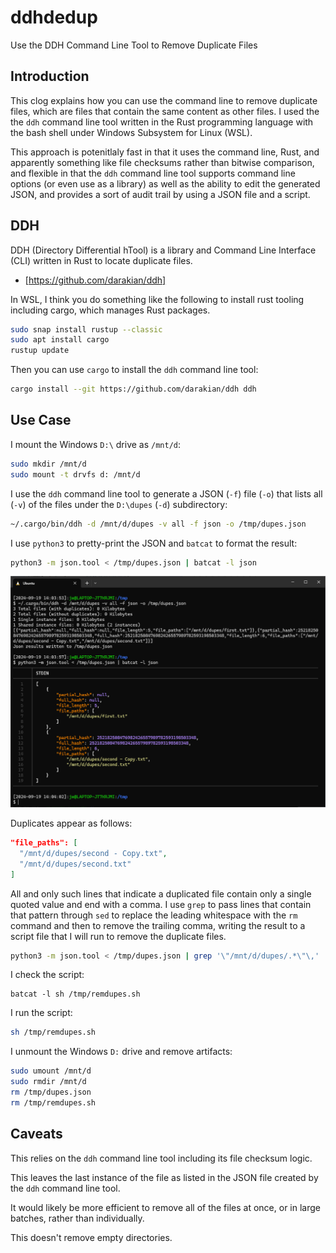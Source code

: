 # ddhdedup
Use the DDH Command Line Tool to Remove Duplicate Files

## Introduction

This clog explains how you can use the command line to remove duplicate files, which are files that contain the same content as other files. I used the the `ddh` command line tool written in the Rust programming language with the bash shell under Windows Subsystem for Linux (WSL). 

This approach is potenitlaly fast in that it uses the command line, Rust, and apparently something like file checksums rather than bitwise comparison, and flexible in that the `ddh` command line tool supports command line options (or even use as a library) as well as the ability to edit the generated JSON, and provides a sort of audit trail by using a JSON file and a script.

## DDH

DDH (Directory Differential hTool) is a library and Command Line Interface (CLI) written in Rust to locate duplicate files.

- [https://github.com/darakian/ddh]

In WSL, I think you do something like the following to install rust tooling including cargo, which manages Rust packages.

```sh
sudo snap install rustup --classic
sudo apt install cargo
rustup update
```

Then you can use `cargo` to install the `ddh` command line tool:

```sh
cargo install --git https://github.com/darakian/ddh ddh
```

## Use Case

I mount the Windows `D:\` drive as `/mnt/d`:

```sh
sudo mkdir /mnt/d
sudo mount -t drvfs d: /mnt/d
```

I use the `ddh` command line tool to generate a JSON (`-f`) file (`-o`) that lists all (`-v`) of the files under the `D:\dupes` (`-d`) subdirectory:

```sh
~/.cargo/bin/ddh -d /mnt/d/dupes -v all -f json -o /tmp/dupes.json
```

I use `python3` to pretty-print the JSON and `batcat` to format the result:

```sh 
python3 -m json.tool < /tmp/dupes.json | batcat -l json
```

![Screen Capture](dupes.png "Screen Capture")

Duplicates appear as follows:

```json
"file_paths": [
  "/mnt/d/dupes/second - Copy.txt",
  "/mnt/d/dupes/second.txt"
]
```

All and only such lines that indicate a duplicated file contain only a single quoted value and end with a comma. I use `grep` to pass lines that contain that pattern through `sed` to replace the leading whitespace with the `rm ` command and then to remove the trailing comma, writing the result to a script file that I will run to remove the duplicate files.

```sh
python3 -m json.tool < /tmp/dupes.json | grep '\"/mnt/d/dupes/.*\"\,' | sed -e 's/^\W*/rm "\//' | sed -e 's/,$//' > /tmp/remdupes.sh
```

I check the script:

```
batcat -l sh /tmp/remdupes.sh
```

I run the script:

```sh
sh /tmp/remdupes.sh
```

I unmount the Windows `D:` drive and remove artifacts:

```sh
sudo umount /mnt/d
sudo rmdir /mnt/d
rm /tmp/dupes.json
rm /tmp/remdupes.sh
```

## Caveats

This relies on the `ddh` command line tool including its file checksum logic.

This leaves the last instance of the file as listed in the JSON file created by the `ddh` command line tool.

It would likely be more efficient to remove all of the files at once, or in large batches, rather than individually.

This doesn't remove empty directories.
